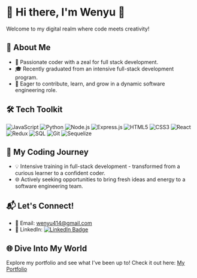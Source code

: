 # 👋 Hi there, I'm Wenyu 🌟

Welcome to my digital realm where code meets creativity!

## 🌟 About Me
- 🧠 Passionate coder with a zeal for full stack development.
- 🎓 Recently graduated from an intensive full-stack development program.
- 🌱 Eager to contribute, learn, and grow in a dynamic software engineering role.


<!--
**wenyulll/wenyulll** is a ✨ _special_ ✨ repository because its `README.md` (this file) appears on your GitHub profile.

Here are some ideas to get you started:

- 🔭 I’m currently working on ...
- 🌱 I’m currently learning ...
- 👯 I’m looking to collaborate on ...
- 🤔 I’m looking for help with ...
- 💬 I am passionate about coding. Recently completed intensive training in full stack development, including Python, JavaScript, and React. Actively seeking a new role in software engineering where I can apply my skills and continue growing.
- 📫 wenyu414@gmail.com
- 😄 she/her
- ⚡ Fun fact: ...
-->  
## 🛠️ Tech Toolkit
![JavaScript](https://img.shields.io/badge/-JavaScript-F7DF1E?style=flat-square&logo=javascript&logoColor=black)
![Python](https://img.shields.io/badge/-Python-3776AB?style=flat-square&logo=Python&logoColor=white)
![Node.js](https://img.shields.io/badge/-Node.js-339933?style=flat-square&logo=Node.js&logoColor=white)
![Express.js](https://img.shields.io/badge/-Express.js-000000?style=flat-square&logo=Express&logoColor=white)
![HTML5](https://img.shields.io/badge/-HTML5-E34F26?style=flat-square&logo=html5&logoColor=white)
![CSS3](https://img.shields.io/badge/-CSS3-1572B6?style=flat-square&logo=css3&logoColor=white)
![React](https://img.shields.io/badge/-React-61DAFB?style=flat-square&logo=react&logoColor=black)
![Redux](https://img.shields.io/badge/-Redux-764ABC?style=flat-square&logo=redux&logoColor=white)
![SQL](https://img.shields.io/badge/-SQL-4479A1?style=flat-square&logo=mysql&logoColor=white)
![Git](https://img.shields.io/badge/-Git-F05032?style=flat-square&logo=git&logoColor=white)
![Sequelize](https://img.shields.io/badge/-Sequelize-52B0E7?style=flat-square&logo=Sequelize&logoColor=white)



## 🚀 My Coding Journey
- 💡 Intensive training in full-stack development - transformed from a curious learner to a confident coder.
- 🌐 Actively seeking opportunities to bring fresh ideas and energy to a software engineering team.


## 📬 Let's Connect!
- 📧 Email: [wenyu414@gmail.com](mailto:wenyu414@gmail.com)
- 🔗 LinkedIn: [![LinkedIn Badge](https://img.shields.io/badge/-LinkedIn-blue?style=flat&logo=LinkedIn&logoColor=white&link=https://www.linkedin.com/in/wenyu-li-315b3198/)](https://www.linkedin.com/in/wenyu-li-315b3198/)

## 🌐 Dive Into My World
Explore my portfolio and see what I've been up to! Check it out here: [My Portfolio](https://wenyu.site/)


